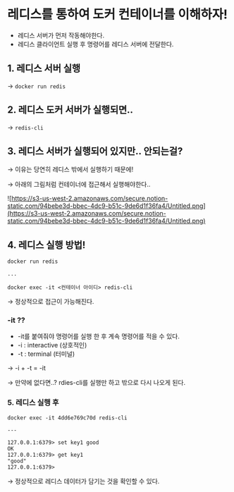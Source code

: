 # 레디스를 통하여 도커 컨테이너를 이해하자!

- 레디스 서버가 먼저 작동해야한다.
- 레디스 클라이언트 실행 후 명령어를 레디스 서버에 전달한다.

## 1. 레디스 서버 실행

→ `docker run redis`

## 2. 레디스 도커 서버가 실행되면..

→ `redis-cli`

## 3. 레디스 서버가 실행되어 있지만.. 안되는걸?

→ 이유는 당연히 레디스 밖에서 실행하기 때문에!

→ 아래의 그림처럼 컨테이너에 접근해서 실행해야한다..

![https://s3-us-west-2.amazonaws.com/secure.notion-static.com/94bebe3d-bbec-4dc9-b51c-9de6d1f36fa4/Untitled.png](https://s3-us-west-2.amazonaws.com/secure.notion-static.com/94bebe3d-bbec-4dc9-b51c-9de6d1f36fa4/Untitled.png)

## 4. 레디스 실행 방법!

```docker
docker run redis

...

docker exec -it <컨테이너 아이디> redis-cli
```
→ 정상적으로 접근이 가능해진다.

### -it ??

- -it를 붙여줘야 명령어를 실행 한 후 계속 명령어를 적을 수 있다.
- -i : interactive (상호적인)
- -t : terminal (터미널)

→ -i + -t = -it

→ 만약에 없다면..? rdies-cli를 실행만 하고 밖으로 다시 나오게 된다.

### 5. 레디스 실행 후

```docker
docker exec -it 4dd6e769c70d redis-cli

---

127.0.0.1:6379> set key1 good
OK
127.0.0.1:6379> get key1
"good"
127.0.0.1:6379>
```

→ 정상적으로 레디스 데이터가 담기는 것을 확인할 수 있다.
